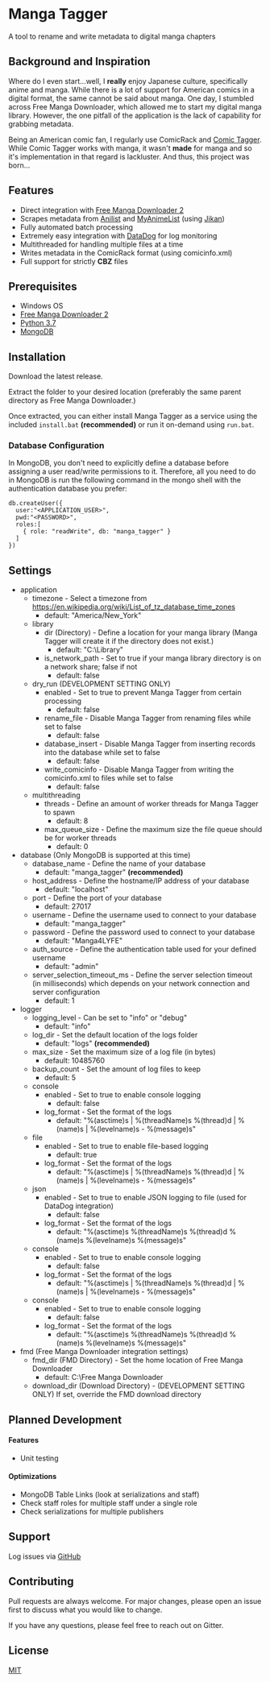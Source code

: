 # Manga Tagger

A tool to rename and write metadata to digital manga chapters

## Background and Inspiration
Where do I even start...well, I **really** enjoy Japanese culture, specifically anime and manga. While there is a lot of support for American comics in a digital format, the same cannot be said about manga. One day, I stumbled across Free Manga Downloader, which allowed me to start my digital manga library. However, the one pitfall of the application is the lack of capability for grabbing metadata.

Being an American comic fan, I regularly use ComicRack and [Comic Tagger](https://github.com/comictagger/comictagger). While Comic Tagger works with manga, it wasn't **made** for manga and so it's implementation in that regard is lackluster. And thus, this project was born...

## Features
* Direct integration with [Free Manga Downloader 2](https://github.com/dazedcat19/FMD2)
* Scrapes metadata from [Anilist](https://anilist.co/) and [MyAnimeList](https://myanimelist.net/) (using [Jikan](https://jikan.moe/))
* Fully automated batch processing
* Extremely easy integration with [DataDog](https://www.datadoghq.com/) for log monitoring
* Multithreaded for handling multiple files at a time
* Writes metadata in the ComicRack format (using comicinfo.xml)
* Full support for strictly **CBZ** files

## Prerequisites

* Windows OS
* [Free Manga Downloader 2](https://github.com/dazedcat19/FMD2)
* [Python 3.7](https://www.python.org/)
* [MongoDB](https://www.mongodb.com/)

## Installation

Download the latest release.

Extract the folder to your desired location (preferably the same parent directory as Free Manga Downloader.)

Once extracted, you can either install Manga Tagger as a service using the included `install.bat` **(recommended)** or run it on-demand using `run.bat`.

### Database Configuration
In MongoDB, you don't need to explicitly define a database before assigning a user read/write permissions to it. Therefore, all you need to do in MongoDB is run the following command in the mongo shell with the authentication database you prefer:
```
db.createUser({
  user:"<APPLICATION_USER>",
  pwd:"<PASSWORD>",
  roles:[
    { role: "readWrite", db: "manga_tagger" }
  ]
})
```

## Settings

* application
  * timezone - Select a timezone from https://en.wikipedia.org/wiki/List_of_tz_database_time_zones
    * default: "America/New_York"
  * library
    * dir (Directory) - Define a location for your manga library (Manga Tagger will create it if the directory does not exist.)
	  * default: "C:\Library"
	* is_network_path - Set to true if your manga library directory is on a network share; false if not
	  * default: false
  * dry_run (DEVELOPMENT SETTING ONLY)
    * enabled - Set to true to prevent Manga Tagger from certain processing
	  * default: false
	* rename_file - Disable Manga Tagger from renaming files while set to false
	  * default: false
	* database_insert - Disable Manga Tagger from inserting records into the database while set to false
	  * default: false
	* write_comicinfo - Disable Manga Tagger from writing the comicinfo.xml to files while set to false
	  * default: false
  * multithreading
    * threads - Define an amount of worker threads for Manga Tagger to spawn
	  * default: 8
	* max_queue_size - Define the maximum size the file queue should be for worker threads
	  * default: 0
* database (Only MongoDB is supported at this time)
  * database_name - Define the name of your database
	  * default: "manga_tagger" **(recommended)**
  * host_address - Define the hostname/IP address of your database
	  * default: "localhost"
  * port - Define the port of your database
	  * default: 27017
  * username - Define the username used to connect to your database
	  * default: "manga_tagger"
  * password - Define the password used to connect to your database
	  * default: "Manga4LYFE"
  * auth_source - Define the authentication table used for your defined username
	  * default: "admin"
  * server_selection_timeout_ms - Define the server selection timeout (in milliseconds) which depends on your network connection and server configuration
	  * default: 1
* logger
  * logging_level - Can be set to "info" or "debug"
    * default: "info"
  * log_dir - Set the default location of the logs folder
    * default: "logs" **(recommended)**
  * max_size - Set the maximum size of a log file (in bytes)
    * default: 10485760
  * backup_count - Set the amount of log files to keep
    * default: 5
  * console
    * enabled - Set to true to enable console logging
      * default: false
    * log_format - Set the format of the logs
	  * default: "%(asctime)s | %(threadName)s %(thread)d | %(name)s | %(levelname)s - %(message)s"
  * file
    * enabled - Set to true to enable file-based logging
      * default: true
    * log_format - Set the format of the logs
	  * default: "%(asctime)s | %(threadName)s %(thread)d | %(name)s | %(levelname)s - %(message)s"
  * json
    * enabled - Set to true to enable JSON logging to file (used for DataDog integration)
      * default: false
    * log_format - Set the format of the logs
	  * default: "%(asctime)s %(threadName)s %(thread)d %(name)s %(levelname)s %(message)s"
  * console
    * enabled - Set to true to enable console logging
      * default: false
    * log_format - Set the format of the logs
	  * default: "%(asctime)s | %(threadName)s %(thread)d | %(name)s | %(levelname)s - %(message)s"
  * console
    * enabled - Set to true to enable console logging
      * default: false
    * log_format - Set the format of the logs
	  * default: "%(asctime)s %(threadName)s %(thread)d %(name)s %(levelname)s %(message)s"
* fmd (Free Manga Downloader integration settings)
  * fmd_dir (FMD Directory) - Set the home location of Free Manga Downloader
    * default: C:\Free Manga Downloader
  * download_dir (Download Directory) - (DEVELOPMENT SETTING ONLY) If set, override the FMD download directory

## Planned Development

#### Features
* Unit testing

#### Optimizations
* MongoDB Table Links (look at serializations and staff)
* Check staff roles for multiple staff under a single role
* Check serializations for multiple publishers

## Support

Log issues via [GitHub](https://github.com/ivtechboyinpa/Manga-Tagger/issues)

## Contributing
Pull requests are always welcome. For major changes, please open an issue first to discuss what you would like to change.

If you have any questions, please feel free to reach out on Gitter.

## License
[MIT](https://choosealicense.com/licenses/mit/)
